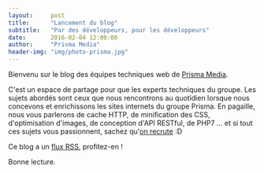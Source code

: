 ```yaml
---
layout:     post
title:      "Lancement du blog"
subtitle:   "Par des développeurs, pour les développeurs"
date:       2016-02-04 12:00:00
author:     "Prisma Media"
header-img: "img/photo-prisma.jpg"
---
```


Bienvenu sur le blog des équipes techniques web de [Prisma Media](http://www.prismamedia.com/). 

C'est un espace de partage pour que les experts techniques du groupe. Les sujets abordés sont ceux que nous rencontrons au quotidien lorsque nous concevons et enrichissons les sites internets du groupe Prisma. En pagaille, nous vous parlerons de cache HTTP, de minification des CSS, d'optimisation d'images, de conception d'API RESTful, de PHP7 … et si tout ces sujets vous passionnent, sachez qu'[on recrute](http://www.pmdrecrute.com/) :D

Ce blog a un [flux RSS](/feed.xml), profitez-en !

Bonne lecture.
